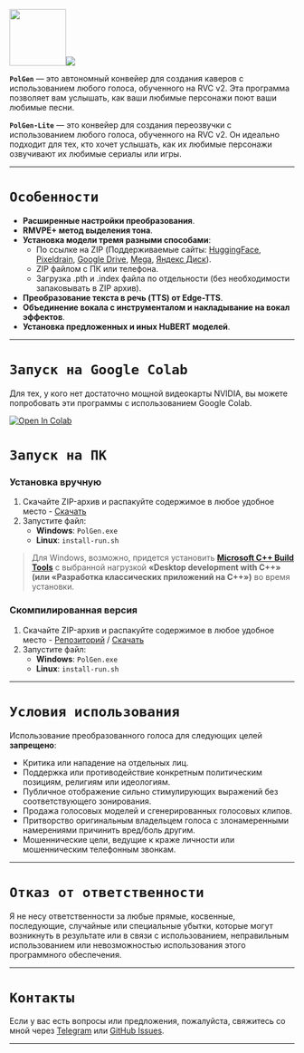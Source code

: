 <img src="https://github.com/Bebra777228/PolGen-RVC/blob/e1b5d77badbd64455525c2dbfa4c6ead4abd6d1b/content/logo.png" width="100"/><img src="https://counter.seku.su/cmoe?name=PolGen&theme=r34"/><br>

**`PolGen`** — это автономный конвейер для создания каверов с использованием любого голоса, обученного на RVC v2. Эта программа позволяет вам услышать, как ваши любимые персонажи поют ваши любимые песни.

**`PolGen-Lite`** — это конвейер для создания переозвучки с использованием любого голоса, обученного на RVC v2. Он идеально подходит для тех, кто хочет услышать, как их любимые персонажи озвучивают их любимые сериалы или игры.

---

# **`Особенности`**

- **Расширенные настройки преобразования**.
- **RMVPE+ метод выделения тона**.
- **Установка модели тремя разными способами**:
  - По ссылке на ZIP (Поддерживаемые сайты: [HuggingFace](https://huggingface.co/), [Pixeldrain](https://pixeldrain.com/), [Google Drive](https://drive.google.com/), [Mega](https://mega.nz/), [Яндекс Диск](https://disk.yandex.ru/)).
  - ZIP файлом с ПК или телефона.
  - Загрузка .pth и .index файла по отдельности (без необходимости запаковывать в ZIP архив).
- **Преобразование текста в речь (TTS) от Edge-TTS**.
- **Объединение вокала с инструменталом и накладывание на вокал эффектов**.
- **Установка предложенных и иных HuBERT моделей**.

---

# `Запуск на Google Colab`

Для тех, у кого нет достаточно мощной видеокарты NVIDIA, вы можете попробовать эти программы с использованием Google Colab.

[![Open In Colab](https://colab.research.google.com/assets/colab-badge.svg)](https://colab.research.google.com/drive/1W39tbdYxR1NSVNHG6EDRiKkY4JM0f60B)

# `Запуск на ПК`

### Установка вручную

1. Скачайте ZIP-архив и распакуйте содержимое в любое удобное место - [Скачать](https://github.com/Bebra777228/PolGen-RVC/archive/refs/heads/PolGen.zip)
2. Запустите файл:
   - **Windows**: `PolGen.exe`
   - **Linux**: `install-run.sh`

> Для Windows, возможно, придется установить **[Microsoft C++ Build Tools](https://visualstudio.microsoft.com/ru/visual-cpp-build-tools/)** с выбранной нагрузкой **«Desktop development with C++» (или «Разработка классических приложений на C++»)** во время установки.

### Скомпилированная версия

1. Скачайте ZIP-архив и распакуйте содержимое в любое удобное место - [Репозиторий](https://huggingface.co/Politrees/PolGen/tree/main) / [Скачать](https://huggingface.co/Politrees/PolGen/resolve/main/PolGen-v1.2.0.zip?download=true)
2. Запустите файл:
   - **Windows**: `PolGen.exe`
   - **Linux**: `install-run.sh`

---

# **`Условия использования`**

Использование преобразованного голоса для следующих целей **запрещено**:

- Критика или нападение на отдельных лиц.
- Поддержка или противодействие конкретным политическим позициям, религиям или идеологиям.
- Публичное отображение сильно стимулирующих выражений без соответствующего зонирования.
- Продажа голосовых моделей и сгенерированных голосовых клипов.
- Притворство оригинальным владельцем голоса с злонамеренными намерениями причинить вред/боль другим.
- Мошеннические цели, ведущие к краже личности или мошенническим телефонным звонкам.

---

# **`Отказ от ответственности`**

Я не несу ответственности за любые прямые, косвенные, последующие, случайные или специальные убытки, которые могут возникнуть в результате или в связи с использованием, неправильным использованием или невозможностью использования этого программного обеспечения.

---

# **`Контакты`**

Если у вас есть вопросы или предложения, пожалуйста, свяжитесь со мной через [Telegram](https://t.me/Politrees2) или [GitHub Issues](https://github.com/Bebra777228/Pol-Litres-RVC/issues).

---

